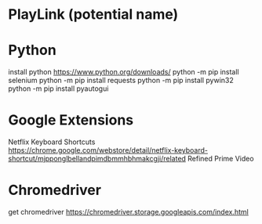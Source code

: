 # PlayLink (potential name)

# Python
install python https://www.python.org/downloads/
python -m pip install selenium
python -m pip install requests
python -m pip install pywin32 
python -m pip install pyautogui

# Google Extensions
Netflix Keyboard Shortcuts https://chrome.google.com/webstore/detail/netflix-keyboard-shortcut/mjpponglbellandpimdbmmhbhmakcgji/related
Refined Prime Video

# Chromedriver
get chromedriver https://chromedriver.storage.googleapis.com/index.html
